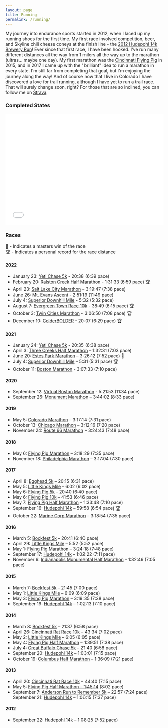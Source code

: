 ```yaml
---
layout: page
title: Running
permalink: /running/
---
```


My journey into endurance sports started in 2012, when I laced up my running shoes for the first time. My first race involved competition, beer, and Skyline chili cheese coneys at the finish line - the <a href="https://hudy14krun.com/">2012 Hudepohl 14k Brewery Run</a>! Ever since that first race, I have been hooked. I've run many different distances all the way from 1 milers all the way up to the marathon (ultras... maybe one day). My first marathon was the <a href="https://flyingpigmarathon.com/">Cincinnati Flying Pig</a> in 2015, and in 2017 I came up with the "brilliant" idea to run a marathon in every state. I'm still far from completing that goal, but I'm enjoying the journey along the way! And of course now that I live in Colorado I have discovered a love for trail running, although I have yet to run a trail race. That will surely change soon, right? For those that are so inclined, you can follow me on <a href="https://www.strava.com/athletes/jdhunt">Strava</a>. 

<h3>Completed States</h3>
<div style="max-width:980px;margin:5px auto 10px auto;font-size:14px;"><div style="position:relative;padding: 0 0 70% 0;height:0;overflow:hidden;"><iframe style="position:absolute;top:0;left:0;width:100%;height:100%;" src="//www.fla-shop.com/visited-states/embed/?st=CO%2CIL%2CMA%2CMN%2CNE%2COH%2COK%2CPA%2CUT%2CVA&vc=1ca032&uc=90cfea&hc=40bfa6&bc=ffffff&sl=on" frameborder="0" scrolling="no"></iframe></div></div>

<h3>Races</h3>
🥇 - Indicates a masters win of the race<br />
🏆 - Indicates a personal record for the race distance

<div id="races-by-year">
    <h4>2022</h4>
    <ul>
        <li>January 23: <a href="https://racingunderground.racetecresults.com/myresults.aspx?uid=16436-535-1-277696">Yeti Chase 5k</a> - 20:38 (6:39 pace)</li>
        <li>February 20: <a href="https://racingunderground.racetecresults.com/myresults.aspx?uid=16436-536-2-278081">Ralston Creek Half Marathon</a> - 1:31:33 (6:59 pace) 🏆</li>
        <li>April 23: <a href="https://www.athlinks.com/event/20457/results/Event/1003533/Course/2188967/Bib/924">Salt Lake City Marathon</a> - 3:19:47 (7:38 pace)</li>
        <li>June 26: <a href="https://racingunderground.racetecresults.com/myresults.aspx?uid=16436-540-2-284095">Mt. Evans Ascent</a> - 2:51:19 (11:49 pace)</li>
        <li>July 4: <a href="https://racingunderground.racetecresults.com/myresults.aspx?uid=16436-562-1-286035">Superior Downhill Mile</a> - 5:32 (5:32 pace)</li>
        <li>August 7: <a href="https://racingunderground.racetecresults.com/myresults.aspx?uid=16436-409-2-22021">Evergreen Town Race 10k</a> - 38:49 (6:15 pace) 🏆</li>
        <li>October 3: <a href="https://www.mtecresults.com/runner/show?race=14047&email=1&rid=5073">Twin Cities Marathon</a> - 3:06:50 (7:08 pace) 🏆</li>
        <li>December 10: <a href="https://www.bolderboulder.com/colder-2022-race-results/">ColderBOLDER</a> - 20:07 (6:29 pace) 🏆</li>
    </ul>
    <h4>2021</h4>
    <ul>
        <li>January 24: <a href="https://racingunderground.racetecresults.com/myresults.aspx?uid=16436-470-1-243137">Yeti Chase 5k</a> - 20:35 (6:38 pace)</li>
        <li>April 3: <a href="https://racingunderground.racetecresults.com/myresults.aspx?uid=16436-474-1-244100">Three Creeks Half Marathon</a> – 1:32:31 (7:03 pace)</li>
        <li>June 20: <a href="https://results.sporthive.com/events/6810199152168940800/races/478387/bib/58">Estes Park Marathon</a> – 3:26:12 (7:52 pace) 🥇</li>
        <li>July 4: <a href="https://racingunderground.racetecresults.com/myresults.aspx?uid=16436-492-1-251443">Superior Downhill Mile</a> – 5:31 (5:31 pace) 🏆</li>
        <li>October 11: <a href="https://boston.r.mikatiming.com/2021/?content=detail&fpid=search&pid=search&idp=9TGHS6FF145F2F&lang=EN_CAP&event=R&event_main_group=runner&search%5Bname%5D=Hunt&search%5Bfirstname%5D=Jonathan&search_event=R">Boston Marathon</a> - 3:07:33 (7:10 pace)</li>
    </ul>
    <h4>2020</h4>
    <ul>
        <li>September 12: <a href="https://www.strava.com/activities/4050393715">Virtual Boston Marathon</a> - 5:21:53 (11:34 pace)</li>
        <li>September 26: <a href="https://racingunderground.racetecresults.com/myresults.aspx?uid=16436-449-1-228032">Monument Marathon</a> – 3:44:02 (8:33 pace)</li>
    </ul>
    <h4>2019</h4>
    <ul>
        <li>May 5: <a href="http://results2.xacte.com/#/e/2243/listing/129173?tagcode=346&place=6#place_6th">Colorado Marathon</a> – 3:17:14 (7:31 pace)</li>
        <li>October 13: <a href="https://chicago-history.r.mikatiming.com/2019/?content=detail&fpid=search&pid=search&idp=999999107FA312000022CE73&lang=EN_CAP&event=MAR&lang=EN_CAP&search%5Bname%5D=Hunt&search%5Bfirstname%5D=Jonathan&search_event=MAR">Chicago Marathon</a> – 3:12:16 (7:20 pace)</li>
        <li>November 24: <a href="https://events.hakuapp.com/custom_individual_results/?event_id=f7640ec8cd2f0858b2ad&tag_number=4331">Route 66 Marathon</a> – 3:24:43 (7:48 pace)</li>
    </ul>
    <h4>2018</h4>
    <ul>
        <li>May 6: <a href="https://onlineraceresults.com/event/view_event.php?event_id=22127&submit_action=hop&bib=2221">Flying Pig Marathon</a> – 3:18:29 (7:35 pace)</li>
        <li>November 18: <a href="http://live.xacte.com/templates/philadelphiamarathon.com/for-runners/?id=2209&tagcode=944">Philadelphia Marathon</a> – 3:17:04 (7:30 pace)</li>
    </ul>
    <h4>2017</h4>
    <ul>
        <li>April 8: <a href="https://runsignup.com/Race/Results/42319/IndividualResult/kKZz?resultSetId=76747#U18590563">Egghead 5k</a> – 20:15 (6:31 pace)</li>
        <li>May 5: <a href="https://onlineraceresults.com/race/view_individual.php?make_printable=1&bib_num=47577&race_id=57924&type=result">Little Kings Mile</a> – 6:02 (6:02 pace)</li>
        <li>May 6: <a href="https://onlineraceresults.com/race/view_individual.php?make_printable=1&bib_num=37747&race_id=57927&type=result">Flying Pig 5k</a> – 20:40 (6:40 pace)</li>
        <li>May 6: <a href="https://onlineraceresults.com/race/view_individual.php?make_printable=1&bib_num=29196&race_id=57925&type=result">Flying Pig 10k</a> – 41:53 (6:46 pace)</li>
        <li>May 7: <a href="https://onlineraceresults.com/race/view_individual.php?make_printable=1&bib_num=22619&race_id=57932&type=result">Flying Pig Half Marathon</a> – 1:33:48 (7:10 pace)</li>
        <li>September 16: <a href="https://www.onlineraceresults.com/race/view_individual.php?make_printable=1&bib_num=766&race_id=60170&type=result">Hudepohl 14k</a> – 59:58 (6:54 pace) 🏆</li>
        <li>October 22: <a href="http://results.xacte.com/?id=1896&tagcode=23122">Marine Corp Marathon</a> – 3:18:54 (7:35 pace)</li>
    </ul>
    <h4>2016</h4>
    <ul>
        <li>March 5: <a href="https://onlineraceresults.com/race/view_individual.php?make_printable=1&bib_num=320&race_id=51950&type=result">Bockfest 5k</a> – 20:41 (6:40 pace)</li>
        <li>April 29: <a href="https://www.onlineraceresults.com/race/view_individual.php?make_printable=1&bib_num=46065&race_id=52218&type=result">Little Kings Mile</a> – 5:52 (5:52 pace)</li>
        <li>May 1: <a href="https://www.onlineraceresults.com/race/view_individual.php?make_printable=1&bib_num=1865&race_id=52224&type=result">Flying Pig Marathon</a> – 3:24:18 (7:48 pace)</li>
        <li>September 17: <a href="https://onlineraceresults.com/race/view_individual.php?make_printable=1&bib_num=788&race_id=55004&type=result">Hudepohl 14k</a> – 1:02:22 (7:11 pace)</li>
        <li>November 6: <a href="https://onlineraceresults.com/race/view_individual.php?make_printable=1&bib_num=6356&race_id=56465&type=result">Indianapolis Monumental Half Marathon</a> – 1:32:46 (7:05 pace)</li>
    </ul>
    <h4>2015</h4>
    <ul>
        <li>March 7: <a href="https://onlineraceresults.com/race/view_individual.php?make_printable=1&bib_num=343&race_id=45558&type=result">Bockfest 5k</a> – 21:45 (7:00 pace)</li>
        <li>May 1: <a href="https://onlineraceresults.com/race/view_individual.php?make_printable=1&bib_num=44593&race_id=46543&type=result">Little Kings Mile</a> – 6:09 (6:09 pace)</li>
        <li>May 3: <a href="https://onlineraceresults.com/race/view_race.php?race_id=46020&re_FN=&re_LN=Hunt&re_NO=1934&re_CITY=&re_STATE=&re_DIVISION=&submit_action=select_result&race_id=46020#racetop">Flying Pig Marathon</a> – 3:19:35 (7:38 pace)</li>
        <li>September 19: <a href="https://www.onlineraceresults.com/race/view_individual.php?make_printable=1&bib_num=793&race_id=48907&type=result">Hudepohl 14k</a> – 1:02:13 (7:10 pace)</li>
    </ul>
    <h4>2014</h4>
    <ul>
        <li>March 8: <a href="https://www.onlineraceresults.com/race/view_individual.php?make_printable=1&bib_num=235&race_id=37867&type=result">Bockfest 5k</a> – 21:37 (6:58 pace)</li>
        <li>April 26: <a href="http://www.speedy-feet.com/races/2014/0426/rat-ov.htm">Cincinnati Rat Race 10k</a> – 43:34 (7:02 pace)</li>
        <li>May 2: <a href="https://onlineraceresults.com/race/view_race.php?race_id=39202&submit_action=select_result&re_NO=45838">Little Kings Mile</a> – 6:05 (6:05 pace)</li>
        <li>May 4: <a href="https://onlineraceresults.com/race/view_race.php?race_id=39227&submit_action=select_result&re_NO=11372">Flying Pig Half Marathon</a> – 1:39:51 (7:38 pace)</li>
        <li>July 4: <a href="https://results.rmraces.live/3wayracing/events/2014/the-great-buffalo-chase-5k/16/entrant?share=1">Great Buffalo Chase 5k</a> – 21:40 (6:58 pace)</li>
        <li>September 20: <a href="https://onlineraceresults.com/race/view_individual.php?make_printable=1&bib_num=971&race_id=41590&type=result">Hudepohl 14k</a> – 1:03:01 (7:15 pace)</li>
        <li>October 19: <a href="https://www.mtecresults.com/runner/show?race=2702&rid=14836">Columbus Half Marathon</a> – 1:36:09 (7:21 pace)</li>
    </ul>
    <h4>2013</h4>
    <ul>
        <li>April 20: <a href="http://speedy-feet.com/races/2013/0420/rat10r_ov.htm">Cincinnati Rat Race 10k</a> – 44:40 (7:15 pace)</li>
        <li>May 5: <a href="https://onlineraceresults.com/race/view_race.php?race_id=32008&submit_action=select_result&re_NO=13545">Flying Pig Half Marathon – 1:45:14</a> (8:02 pace)</li>
        <li>September 7: <a href="https://www.strava.com/activities/1182350986">Anderson Run to Remember 5k</a> – 22:57 (7:24 pace)</li>September 21: <a href="https://www.onlineraceresults.com/race/view_individual.php?make_printable=1&bib_num=992&race_id=34044&type=result">Hudepohl 14k</a> – 1:06:15 (7:37 pace)</li>
    </ul>
    <h4>2012</h4>
    <ul>
        <li>September 22: <a href="https://onlineraceresults.com/race/view_individual.php?make_printable=1&bib_num=1471&race_id=28204&type=result">Hudepohl 14k</a> – 1:08:25 (7:52 pace)</li>
    </ul>
</div>